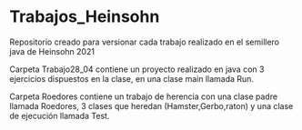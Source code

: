 # Trabajos_Heinsohn
Repositorio creado para versionar cada trabajo realizado en el semillero java de Heinsohn 2021

Carpeta Trabajo28_04 contiene un proyecto realizado en java con 3 ejercicios dispuestos en la clase, en una clase main llamada Run.

Carpeta Roedores contiene un trabajo de herencia con una clase padre llamada Roedores, 3 clases que heredan (Hamster,Gerbo,raton) y una clase de ejecución llamada Test.
